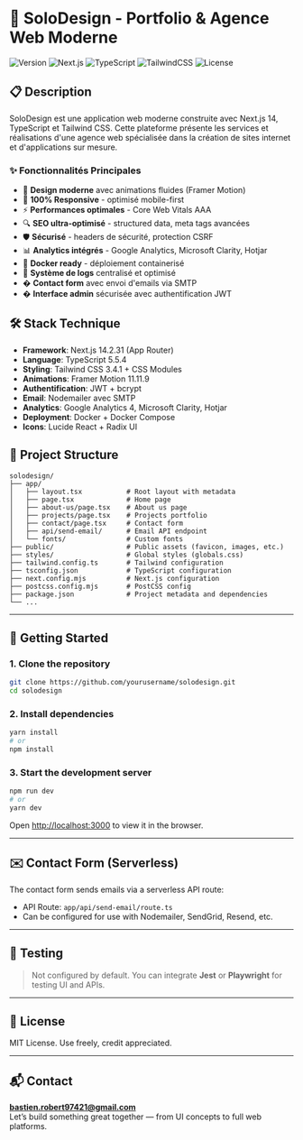 # 🚀 SoloDesign - Portfolio & Agence Web Moderne

![Version](https://img.shields.io/badge/version-0.2.0-blue.svg)
![Next.js](https://img.shields.io/badge/Next.js-14.2.31-black.svg)
![TypeScript](https://img.shields.io/badge/TypeScript-5.5.4-blue.svg)
![TailwindCSS](https://img.shields.io/badge/TailwindCSS-3.4.1-38bdf8.svg)
![License](https://img.shields.io/badge/license-MIT-green.svg)

## 📋 Description

SoloDesign est une application web moderne construite avec Next.js 14, TypeScript et Tailwind CSS. Cette plateforme présente les services et réalisations d'une agence web spécialisée dans la création de sites internet et d'applications sur mesure.

### ✨ Fonctionnalités Principales

- 🎨 **Design moderne** avec animations fluides (Framer Motion)
- 📱 **100% Responsive** - optimisé mobile-first  
- ⚡ **Performances optimales** - Core Web Vitals AAA
- 🔍 **SEO ultra-optimisé** - structured data, meta tags avancées
- 🛡️ **Sécurisé** - headers de sécurité, protection CSRF
- 📊 **Analytics intégrés** - Google Analytics, Microsoft Clarity, Hotjar
- 🐳 **Docker ready** - déploiement containerisé
- 📝 **Système de logs** centralisé et optimisé
- � **Contact form** avec envoi d'emails via SMTP
- � **Interface admin** sécurisée avec authentification JWT

## 🛠 Stack Technique

- **Framework**: Next.js 14.2.31 (App Router)
- **Language**: TypeScript 5.5.4
- **Styling**: Tailwind CSS 3.4.1 + CSS Modules
- **Animations**: Framer Motion 11.11.9
- **Authentification**: JWT + bcrypt
- **Email**: Nodemailer avec SMTP
- **Analytics**: Google Analytics 4, Microsoft Clarity, Hotjar
- **Deployment**: Docker + Docker Compose
- **Icons**: Lucide React + Radix UI

## 📁 Project Structure

```
solodesign/
├── app/
│   ├── layout.tsx           # Root layout with metadata
│   ├── page.tsx             # Home page
│   ├── about-us/page.tsx    # About us page
│   ├── projects/page.tsx    # Projects portfolio
│   ├── contact/page.tsx     # Contact form
│   ├── api/send-email/      # Email API endpoint
│   └── fonts/               # Custom fonts
├── public/                  # Public assets (favicon, images, etc.)
├── styles/                  # Global styles (globals.css)
├── tailwind.config.ts       # Tailwind configuration
├── tsconfig.json            # TypeScript configuration
├── next.config.mjs          # Next.js configuration
├── postcss.config.mjs       # PostCSS config
├── package.json             # Project metadata and dependencies
└── ...
```

---

## 🚀 Getting Started

### 1. Clone the repository

```bash
git clone https://github.com/yourusername/solodesign.git
cd solodesign
```

### 2. Install dependencies

```bash
yarn install
# or
npm install
```

### 3. Start the development server

```bash
npm run dev
# or
yarn dev
```

Open [http://localhost:3000](http://localhost:3000) to view it in the browser.

---

## ✉️ Contact Form (Serverless)

The contact form sends emails via a serverless API route:
- API Route: `app/api/send-email/route.ts`
- Can be configured for use with Nodemailer, SendGrid, Resend, etc.

---

## 🧪 Testing

> Not configured by default. You can integrate **Jest** or **Playwright** for testing UI and APIs.

---

## 📄 License

MIT License. Use freely, credit appreciated.

---

## 📬 Contact

**bastien.robert97421@gmail.com**  
Let’s build something great together — from UI concepts to full web platforms.

